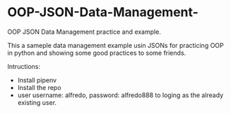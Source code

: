 # OOP-JSON-Data-Management-
OOP JSON Data Management practice and example.

This a sameple data management example usin JSONs for practicing OOP in python and showing some good practices to some friends.

Intructions:
- Install pipenv
- Install the repo
- user username: alfredo, password: alfredo888 to loging as the already existing user.

